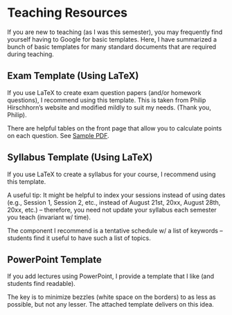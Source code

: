 # Teaching Resources

If you are new to teaching (as I was this semester), you may frequently find yourself having to Google for basic templates. Here, I have summarized a bunch of basic templates for many standard documents that are required during teaching. 

## Exam Template (Using LaTeX)

If you use LaTeX to create exam question papers (and/or homework questions), I recommend using this template. This is taken from Philip Hirschhorn’s website and modified mildly to suit my needs. (Thank you, Philip). 

There are helpful tables on the front page that allow you to calculate points on each question. See [Sample PDF](https://github.com/harish-guda/teaching-resources/blob/master/exam-template.pdf).

## Syllabus Template (Using LaTeX)

If you use LaTeX to create a syllabus for your course, I recommend using this template. 

A useful tip: It might be helpful to index your sessions instead of using dates (e.g., Session 1, Session 2, etc., instead of August 21st, 20xx, August 28th, 20xx, etc.) – therefore, you need not update your syllabus each semester you teach (invariant w/ time). 

The component I recommend is a tentative schedule w/ a list of keywords – students find it useful to have such a list of topics. 

## PowerPoint Template

If you add lectures using PowerPoint, I provide a template that I like (and students find readable).

The key is to minimize bezzles (white space on the borders) to as less as possible, but not any lesser. The attached template delivers on this idea. 

